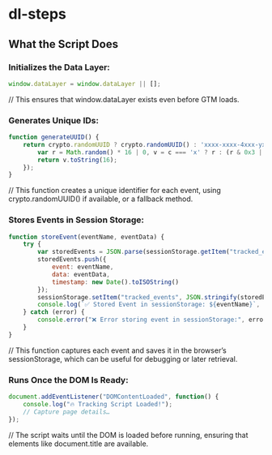 # dl-steps

## What the Script Does

### Initializes the Data Layer:
```javascript
window.dataLayer = window.dataLayer || [];
```
// This ensures that window.dataLayer exists even before GTM loads.

### Generates Unique IDs:
```javascript
function generateUUID() {
    return crypto.randomUUID ? crypto.randomUUID() : 'xxxx-xxxx-4xxx-yxxx-xxxx'.replace(/[xy]/g, function(c) {
        var r = Math.random() * 16 | 0, v = c === 'x' ? r : (r & 0x3 | 0x8);
        return v.toString(16);
    });
}
```
// This function creates a unique identifier for each event, using crypto.randomUUID() if available, or a fallback method.

### Stores Events in Session Storage:
```javascript
function storeEvent(eventName, eventData) {
    try {
        var storedEvents = JSON.parse(sessionStorage.getItem("tracked_events")) || [];
        storedEvents.push({
            event: eventName,
            data: eventData,
            timestamp: new Date().toISOString()
        });
        sessionStorage.setItem("tracked_events", JSON.stringify(storedEvents));
        console.log(`✅ Stored Event in sessionStorage: ${eventName}`, eventData);
    } catch (error) {
        console.error("❌ Error storing event in sessionStorage:", error);
    }
}
```
// This function captures each event and saves it in the browser’s sessionStorage, which can be useful for debugging or later retrieval.

### Runs Once the DOM Is Ready:
```javascript
document.addEventListener("DOMContentLoaded", function() {
    console.log("🔥 Tracking Script Loaded!");
    // Capture page details…
});
```

// The script waits until the DOM is loaded before running, ensuring that elements like document.title are available.

